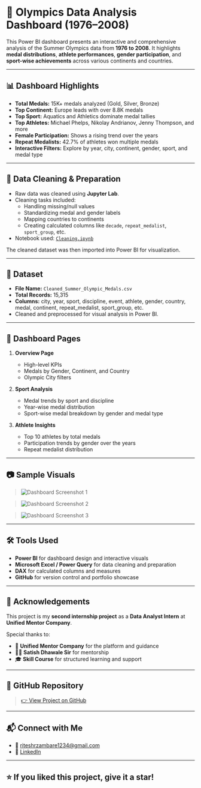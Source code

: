# 🏅 Olympics Data Analysis Dashboard (1976–2008)

This Power BI dashboard presents an interactive and comprehensive analysis of the Summer Olympics data from **1976 to 2008**. It highlights **medal distributions**, **athlete performances**, **gender participation**, and **sport-wise achievements** across various continents and countries.

---

## 📊 Dashboard Highlights

- **Total Medals:** 15K+ medals analyzed (Gold, Silver, Bronze)
- **Top Continent:** Europe leads with over 8.8K medals
- **Top Sport:** Aquatics and Athletics dominate medal tallies
- **Top Athletes:** Michael Phelps, Nikolay Andrianov, Jenny Thompson, and more
- **Female Participation:** Shows a rising trend over the years
- **Repeat Medalists:** 42.7% of athletes won multiple medals
- **Interactive Filters:** Explore by year, city, continent, gender, sport, and medal type

---

## 🧹 Data Cleaning & Preparation

- Raw data was cleaned using **Jupyter Lab**.
- Cleaning tasks included:
  - Handling missing/null values
  - Standardizing medal and gender labels
  - Mapping countries to continents
  - Creating calculated columns like `decade`, `repeat_medalist`, `sport_group`, etc.
- Notebook used: [`Cleaning.ipynb`](./Cleaning.ipynb)

The cleaned dataset was then imported into Power BI for visualization.

---

## 📁 Dataset

- **File Name:** `Cleaned_Summer_Olympic_Medals.csv`
- **Total Records:** 15,315
- **Columns:** city, year, sport, discipline, event, athlete, gender, country, medal, continent, repeat_medalist, sport_group, etc.
- Cleaned and preprocessed for visual analysis in Power BI.

---

## 📌 Dashboard Pages

1. **Overview Page**
   - High-level KPIs
   - Medals by Gender, Continent, and Country
   - Olympic City filters

2. **Sport Analysis**
   - Medal trends by sport and discipline
   - Year-wise medal distribution
   - Sport-wise medal breakdown by gender and medal type

3. **Athlete Insights**
   - Top 10 athletes by total medals
   - Participation trends by gender over the years
   - Repeat medalist distribution

---

## 📷 Sample Visuals

> ![Dashboard Screenshot 1](your-screenshot-link-here)

> ![Dashboard Screenshot 2](your-screenshot-link-here)

> ![Dashboard Screenshot 3](your-screenshot-link-here)

---

## 🛠 Tools Used

- **Power BI** for dashboard design and interactive visuals
- **Microsoft Excel / Power Query** for data cleaning and preparation
- **DAX** for calculated columns and measures
- **GitHub** for version control and portfolio showcase

---

## 🙏 Acknowledgements

This project is my **second internship project** as a **Data Analyst Intern** at **Unified Mentor Company**.

Special thanks to:
- 🙌 **Unified Mentor Company** for the platform and guidance  
- 👨‍🏫 **Satish Dhawale Sir** for mentorship  
- 🎓 **Skill Course** for structured learning and support  

---

## 🔗 GitHub Repository

> [👉 View Project on GitHub](https://github.com/Riteshhh04/Olympics-Data-Analysis-Dashboard)

---

## 📬 Connect with Me

- 📧 riteshrzambare1234@gmail.com
- 💼 [LinkedIn](www.linkedin.com/in/ritesh-zambare-0265032b0)


---

## ⭐ If you liked this project, give it a star!

